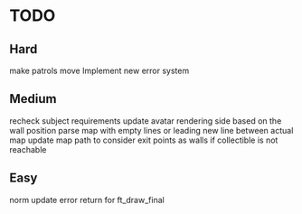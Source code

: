 # TODO

## Hard

make patrols move
Implement new error system

## Medium

recheck subject requirements
update avatar rendering side based on the wall position
parse map with empty lines or leading new line between actual map
update map path to consider exit points as walls if collectible is not reachable

## Easy

norm
update error return for ft_draw_final
